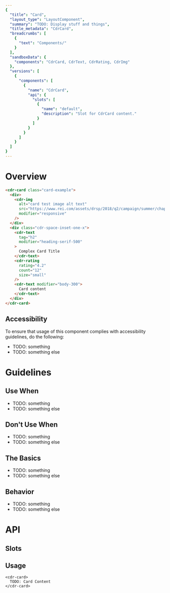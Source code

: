 ```yaml
---
{
  "title": "Card",
  "layout_type": "LayoutComponent",
  "summary": "TODO: Display stuff and things",
  "title_metadata": "CdrCard",
  "breadcrumbs": [
    {
      "text": "Components/"
    }
  ],
  "sandboxData": {
    "components": "CdrCard, CdrText, CdrRating, CdrImg"
  },
  "versions": [
    {
      "components": [
        {
          "name": "CdrCard",
          "api": {
            "slots": [
              {
                "name": "default",
                "description": "Slot for CdrCard content."
              }
            ]
          }
        }
      ]
    }
  ]
}
---
```


<cdr-doc-table-of-contents-shell >

# Overview

<cdr-doc-example-code-pair repository-href="/src/components/card"
:sandbox-data="$page.frontmatter.sandboxData" >

```html
<cdr-card class="card-example">
  <div>
    <cdr-img
      alt="card test image alt text"
      src="https://www.rei.com/assets/drsp/2018/q2/campaign/summer/chapter-4/rei-backpacking-bundle/live.jpg"
      modifier="responsive"
    />
  </div>
  <div class="cdr-space-inset-one-x">
    <cdr-text
      tag="h2"
      modifier="heading-serif-500"
    >
      Complex Card Title
    </cdr-text>
    <cdr-rating
      rating="4.2"
      count="12"
      size="small"
    />
    <cdr-text modifier="body-300">
      Card content
    </cdr-text>
  </div>
</cdr-card>
```
</cdr-doc-example-code-pair>

## Accessibility

To ensure that usage of this component complies with accessibility guidelines, do the following:

- TODO: something
- TODO: something else

# Guidelines

## Use When

- TODO: something
- TODO: something else

## Don't Use When

- TODO: something
- TODO: something else
## The Basics

- TODO: something
- TODO: something else

## Behavior

- TODO: something
- TODO: something else

# API
## Slots

<cdr-doc-api type="slot" :api-data="$page.frontmatter.versions[0].components[0].api.slots" />


## Usage

```vue
<cdr-card>
  TODO: Card Content
</cdr-card>
```

</cdr-doc-table-of-contents-shell>
